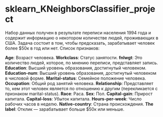 # sklearn_KNeighborsClassifier_project

Набор данных получен в результате переписи населения 1994 года и содержит информацию о некотором количестве людей, проживающих в США. Задача состоит в том, чтобы предсказать, зарабатывает человек более $50к в год или нет. Список признаков:

**Age**: Возраст человека.
**Workclass**: Статус занятости.
**fnlwgt**: Это количество людей, которое, по мнению переписи, представляет запись.
**Education**: Высший уровень образования, достигнутый человеком.
**Education-num**: Высший уровень образования, достигнутый человеком в числовой форме.
**Marital-status**: Семейное положение человека.
**Occupation**: Общий род занятий человека.
**Relationship**: Представляет то, кем этот человек является по отношению к другим (перекликается с признаком marital-status).
**Race**: Раса.
**Sex**: Пол.
**Capital-gain**: Прирост капитала.
**Capital-loss**: Убыток капитала.
**Hours-per-week**: Число рабочих часов в неделю.
**Native-country**: Страна происхождения.
**The label**: Отклик — зарабатывает больше $50к или меньше.

